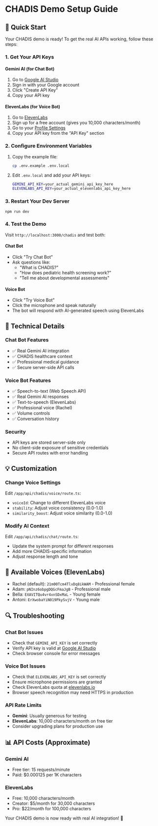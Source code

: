 # CHADIS Demo Setup Guide

## 🚀 Quick Start

Your CHADIS demo is ready! To get the real AI APIs working, follow these steps:

### 1. Get Your API Keys

#### Gemini AI (for Chat Bot)
1. Go to [Google AI Studio](https://aistudio.google.com/app/apikey)
2. Sign in with your Google account
3. Click "Create API Key"
4. Copy your API key

#### ElevenLabs (for Voice Bot)
1. Go to [ElevenLabs](https://elevenlabs.io/)
2. Sign up for a free account (gives you 10,000 characters/month)
3. Go to your [Profile Settings](https://elevenlabs.io/speech-synthesis)
4. Copy your API key from the "API Key" section

### 2. Configure Environment Variables

1. Copy the example file:
   ```bash
   cp .env.example .env.local
   ```

2. Edit `.env.local` and add your API keys:
   ```bash
   GEMINI_API_KEY=your_actual_gemini_api_key_here
   ELEVENLABS_API_KEY=your_actual_elevenlabs_api_key_here
   ```

### 3. Restart Your Dev Server

```bash
npm run dev
```

### 4. Test the Demo

Visit `http://localhost:3000/chadis` and test both:

#### Chat Bot
- Click "Try Chat Bot"
- Ask questions like:
  - "What is CHADIS?"
  - "How does pediatric health screening work?"
  - "Tell me about developmental assessments"

#### Voice Bot
- Click "Try Voice Bot"
- Click the microphone and speak naturally
- The bot will respond with AI-generated speech using ElevenLabs

## 🔧 Technical Details

### Chat Bot Features
- ✅ Real Gemini AI integration
- ✅ CHADIS healthcare context
- ✅ Professional medical guidance
- ✅ Secure server-side API calls

### Voice Bot Features
- ✅ Speech-to-text (Web Speech API)
- ✅ Real Gemini AI responses
- ✅ Text-to-speech (ElevenLabs)
- ✅ Professional voice (Rachel)
- ✅ Volume controls
- ✅ Conversation history

### Security
- API keys are stored server-side only
- No client-side exposure of sensitive credentials
- Secure API routes with error handling

## 💡 Customization

### Change Voice Settings
Edit `/app/api/chadis/voice/route.ts`:
- `voiceId`: Change to different ElevenLabs voice
- `stability`: Adjust voice consistency (0.0-1.0)
- `similarity_boost`: Adjust voice similarity (0.0-1.0)

### Modify AI Context
Edit `/app/api/chadis/chat/route.ts`:
- Update the system prompt for different responses
- Add more CHADIS-specific information
- Adjust response length and tone

## 🎯 Available Voices (ElevenLabs)

- Rachel (default): `21m00Tcm4TlvDq8ikWAM` - Professional female
- Adam: `pNInz6obpgDQGcFmaJgB` - Professional male
- Bella: `EXAVITQu4vr4xnSDxMaL` - Young female
- Antoni: `ErXwobaYiN019PkySvjV` - Young male

## 🔍 Troubleshooting

### Chat Bot Issues
- Check that `GEMINI_API_KEY` is set correctly
- Verify API key is valid at [Google AI Studio](https://aistudio.google.com/)
- Check browser console for error messages

### Voice Bot Issues
- Check that `ELEVENLABS_API_KEY` is set correctly
- Ensure microphone permissions are granted
- Check ElevenLabs quota at [elevenlabs.io](https://elevenlabs.io/)
- Browser speech recognition may need HTTPS in production

### API Rate Limits
- **Gemini**: Usually generous for testing
- **ElevenLabs**: 10,000 characters/month on free tier
- Consider upgrading plans for production use

## 📊 API Costs (Approximate)

### Gemini AI
- Free tier: 15 requests/minute
- Paid: $0.000125 per 1K characters

### ElevenLabs
- Free: 10,000 characters/month
- Creator: $5/month for 30,000 characters
- Pro: $22/month for 100,000 characters

Your CHADIS demo is now ready with real AI integration! 🎉